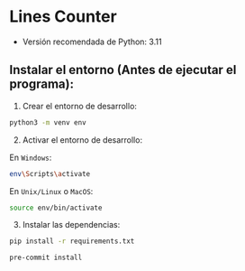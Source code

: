 # Lines Counter

- Versión recomendada de Python: 3.11

## Instalar el entorno (Antes de ejecutar el programa):

1. Crear el entorno de desarrollo:

```bash
python3 -m venv env
```

2. Activar el entorno de desarrollo:

En `Windows`:

```bash
env\Scripts\activate
```

En `Unix/Linux` o `MacOS`:

```bash
source env/bin/activate
```

3. Instalar las dependencias:

```bash
pip install -r requirements.txt

pre-commit install
```
